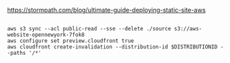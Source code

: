 https://stormpath.com/blog/ultimate-guide-deploying-static-site-aws
<pre><code>
aws s3 sync --acl public-read --sse --delete ./source s3://aws-website-opennewyork-7fok8
aws configure set preview.cloudfront true
aws cloudfront create-invalidation --distribution-id $DISTRIBUTIONID --paths '/*'
</code></pre>
